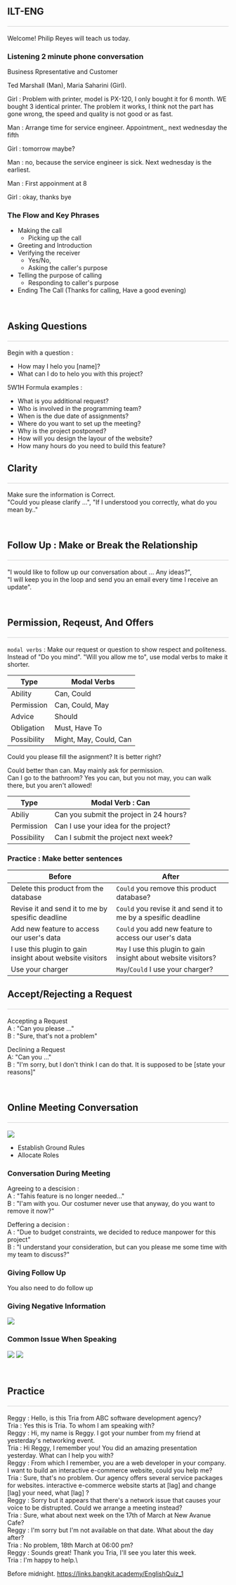<style>hr{opacity: 20%; height: 1px!important; margin-bottom:0px!important</style>

## ILT-ENG <hr/>
Welcome! Philip Reyes will teach us today.

### Listening 2 minute phone conversation
Business Rpresentative and Customer

Ted Marshall (Man),
Maria Saharini (Girl).

Girl : Problem with printer, model is PX-120, I only bought it for 6 month. WE bought 3 identical printer. The problem it works, I think not the part has gone wrong, the speed and quality is not good or as fast.

Man : Arrange time for service engineer. Appointment,, next wednesday the fifth

Girl : tomorrow maybe?

Man : no, because the service engineer is sick. Next wednesday is the earliest.

Man : First appoinment at 8

Girl : okay, thanks bye

### The Flow and Key Phrases
- Making the call
    - Picking up the call
- Greeting and Introduction
- Verifying the receiver
    - Yes/No, 
    - Asking the caller's purpose
- Telling the purpose of calling
    - Responding to caller's purpose
- Ending The Call (Thanks for calling, Have a good evening)

<br>

## Asking Questions <hr>
Begin with a question :
- How may I helo you [name]?
- What can I do to helo you with this project?

5W1H Formula examples : <br>

- What is you additional request?
- Who is involved in the programming team?
- When is the due date of assignments?
- Where do you want to set up the meeting?
- Why is the project postponed?
- How will you design the layour of the website?
- How many hours do you need to build this feature?

## Clarity <hr>
Make sure the information is Correct.<br>
"Could you please clarify ...", "If I understood you correctly, what do you mean by.."

<br>

## Follow Up : Make or Break the Relationship <hr>
"I would like to follow up our conversation about ... Any ideas?", <br>
"I will keep you in the loop and send you an email every time I receive an update".

<br>

## Permission, Reqeust, And Offers <hr>
`modal verbs` : Make our request or question to show respect and politeness. <br>
Instead of "Do you mind". "Will you allow me to", use modal verbs to make it shorter.

| Type | Modal Verbs |
| - | - |
| Ability | Can, Could |
| Permission | Can, Could, May |
| Advice | Should |
| Obligation |  Must, Have To |
| Possibility | Might, May, Could, Can |

Could you please fill the asignment? It is better right?

Could better than can. May mainly ask for permission. <br>
Can I go to the bathroom? Yes you can, but you not may, you can walk there, but you aren't allowed!

| Type | Modal Verb : Can |
| - | - |
| Abiliy | Can you submit the project in 24 hours? |
| Permission | Can I use your idea for the project? |
| Possibility | Can I submit the project next week? |

### Practice : Make better sentences
| Before | After |
| - | - |
| Delete this product from the database | `Could` you remove this product database? |
| Revise it and send it to me by spesific deadline | `Could` you revise it and send it to me by a spesific deadline |
| Add new feature to access our user's data | `Could` you add new feature to access our user's data |
| I use this plugin to gain insight about website visitors | `May` I use this plugin to gain insight about website visitors? |
| Use your charger | `May`/`Could` I use your charger? |

## Accept/Rejecting a Request <hr>
Accepting a Request<br>
A : "Can you please ..."<br>
B : "Sure, that's not a problem"

Declining a Request<br>
A: "Can you ..."<br>
B : "I'm sorry, but I don't think I can do that. It is supposed to be [state your reasons]"

<br>

## Online Meeting Conversation <hr>
![](group_conversation_1.png)
- Establish Ground Rules
- Allocate Roles

### Conversation During Meeting
Agreeing to a  descision :<br>
A : "Tahis feature is no longer needed..."<br>
B : "I'am with you. Our costumer never use that anyway, do you want to remove it now?"<br>

Deffering a decision : <br>
A : "Due to budget constraints, we decided to reduce manpower for this project"<br>
B : "I understand your consideration, but can you please me some time with my team to discuss?"

### Giving Follow Up
You also need to do follow up

### Giving Negative Information
![](giving_negative_information.png)

### Common Issue When Speaking
![](common_issue_when_speaking.png)
![](common_issue_when_speaking_2.png)

<br>

## Practice <hr>
Reggy : Hello, is this Tria from ABC software development agency?\
Tria : Yes this is Tria. To whom I am speaking with?\
Reggy : Hi, my name is Reggy. I got your number from my friend at yesterday's networking event.\
Tria : Hi Reggy, I remember you! You did an amazing presentation yesterday. What can I help you with?\
Reggy : From which I remember, you are a web developer in your company. I want to build an interactive e-commerce website, could you help me?\
Tria : Sure, that's no problem. Our agency offers several service packages for websites. interactive e-commerce website starts at [lag] and change [lag] your need, what [lag] ?\
Reggy : Sorry but it appears that there's a network issue that causes your voice to be distrupted. Could we arrange a meeting instead?\
Tria : Sure, what about next week on the 17th of March at New Avanue Cafe?\
Reggy : I'm sorry but I'm not available on that date. What about the day after?\
Tria : No problem, 18th March at 06:00 pm?\
Reggy : Sounds great! Thank you Tria, I'll see you later this week.\
Tria : I'm happy to help.\

Before midnight.
https://links.bangkit.academy/EnglishQuiz_1